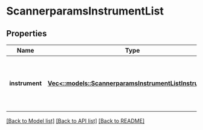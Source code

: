 # ScannerparamsInstrumentList

## Properties
Name | Type | Description | Notes
------------ | ------------- | ------------- | -------------
**instrument** | [**Vec<::models::ScannerparamsInstrumentListInstrument>**](scannerparams_InstrumentList_Instrument.md) | Contains information like name, supported filters, etc. for an instrument | [optional] [default to null]

[[Back to Model list]](../README.md#documentation-for-models) [[Back to API list]](../README.md#documentation-for-api-endpoints) [[Back to README]](../README.md)


